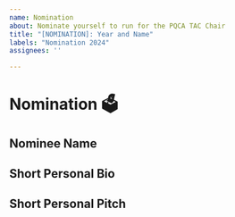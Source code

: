 ```yaml
---
name: Nomination
about: Nominate yourself to run for the PQCA TAC Chair
title: "[NOMINATION]: Year and Name"
labels: "Nomination 2024"
assignees: ''

---
```


# Nomination 🗳️

## Nominee Name
<!--- Who is the nominee -->
<!--- Nominee company -->
<!--- Provide your GitHub handle -->

## Short Personal Bio
<!--- Provide a short bio on the nominee -->

## Short Personal Pitch
<!--- Provide why you wish to be the TAC Chair and validate your candidacy -->
